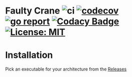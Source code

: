 # Faulty Crane ![ci](https://github.com/hytromo/faulty-crane/actions/workflows/ci.yml/badge.svg) [![codecov](https://codecov.io/gh/hytromo/faulty-crane/branch/master/graph/badge.svg?token=4IVE4DZIBZ)](https://codecov.io/gh/hytromo/faulty-crane) [![go report](https://goreportcard.com/badge/github.com/hytromo/faulty-crane)](https://goreportcard.com/report/github.com/hytromo/faulty-crane) [![Codacy Badge](https://app.codacy.com/project/badge/Grade/f20fda5fa90e43599b7b4c076ec169d1)](https://www.codacy.com/gh/hytromo/faulty-crane/dashboard) [![License: MIT](https://img.shields.io/badge/License-MIT-yellow.svg)](https://opensource.org/licenses/MIT)

# Installation 

Pick an executable for your architecture from the [Releases](https://github.com/hytromo/faulty-crane/releases)